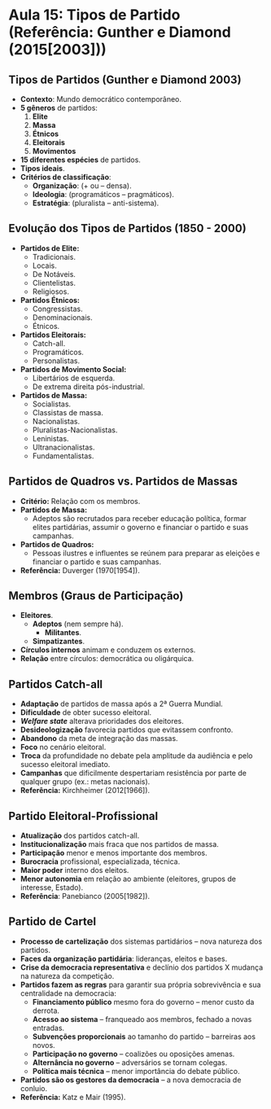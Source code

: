 
# Aula 15: Tipos de Partido (Referência: Gunther e Diamond (2015[2003]))

## Tipos de Partidos (Gunther e Diamond 2003)
- **Contexto**: Mundo democrático contemporâneo.
- **5 gêneros** de partidos:
  1. **Elite**
  2. **Massa**
  3. **Étnicos**
  4. **Eleitorais**
  5. **Movimentos**
- **15 diferentes espécies** de partidos.
- **Tipos ideais**.
- **Critérios de classificação**:
  - **Organização**: (+ ou – densa).
  - **Ideologia**: (programáticos – pragmáticos).
  - **Estratégia**: (pluralista – anti-sistema).

## Evolução dos Tipos de Partidos (1850 - 2000)
- **Partidos de Elite:**
  - Tradicionais.
  - Locais.
  - De Notáveis.
  - Clientelistas.
  - Religiosos.
- **Partidos Étnicos:**
  - Congressistas.
  - Denominacionais.
  - Étnicos.
- **Partidos Eleitorais:**
  - Catch-all.
  - Programáticos.
  - Personalistas.
- **Partidos de Movimento Social:**
  - Libertários de esquerda.
  - De extrema direita pós-industrial.
- **Partidos de Massa:**
  - Socialistas.
  - Classistas de massa.
  - Nacionalistas.
  - Pluralistas-Nacionalistas.
  - Leninistas.
  - Ultranacionalistas.
  - Fundamentalistas.

## Partidos de Quadros vs. Partidos de Massas
- **Critério:** Relação com os membros.
- **Partidos de Massa:**
  - Adeptos são recrutados para receber educação política, formar elites partidárias, assumir o governo e financiar o partido e suas campanhas.
- **Partidos de Quadros:**
  - Pessoas ilustres e influentes se reúnem para preparar as eleições e financiar o partido e suas campanhas.
- **Referência:** Duverger (1970[1954]).

## Membros (Graus de Participação)
- **Eleitores**.
  - **Adeptos** (nem sempre há).
    - **Militantes**.
  - **Simpatizantes**.
- **Círculos internos** animam e conduzem os externos.
- **Relação** entre círculos: democrática ou oligárquica.

## Partidos Catch-all
- **Adaptação** de partidos de massa após a 2ª Guerra Mundial.
- **Dificuldade** de obter sucesso eleitoral.
- **_Welfare state_** alterava prioridades dos eleitores.
- **Desideologização** favorecia partidos que evitassem confronto.
- **Abandono** da meta de integração das massas.
- **Foco** no cenário eleitoral.
- **Troca** da profundidade no debate pela amplitude da audiência e pelo sucesso eleitoral imediato.
- **Campanhas** que dificilmente despertariam resistência por parte de qualquer grupo (ex.: metas nacionais).
- **Referência:** Kirchheimer (2012[1966]).

## Partido Eleitoral-Profissional
- **Atualização** dos partidos catch-all.
- **Institucionalização** mais fraca que nos partidos de massa.
- **Participação** menor e menos importante dos membros.
- **Burocracia** profissional, especializada, técnica.
- **Maior poder** interno dos eleitos.
- **Menor autonomia** em relação ao ambiente (eleitores, grupos de interesse, Estado).
- **Referência**: Panebianco (2005[1982]).

## Partido de Cartel
- **Processo de cartelização** dos sistemas partidários – nova natureza dos partidos.
- **Faces da organização partidária**: lideranças, eleitos e bases.
- **Crise da democracia representativa** e declínio dos partidos X mudança na natureza da competição.
- **Partidos fazem as regras** para garantir sua própria sobrevivência e sua centralidade na democracia:
  - **Financiamento público** mesmo fora do governo – menor custo da derrota.
  - **Acesso ao sistema** – franqueado aos membros, fechado a novas entradas.
  - **Subvenções proporcionais** ao tamanho do partido – barreiras aos novos.
  - **Participação no governo** – coalizões ou oposições amenas.
  - **Alternância no governo** – adversários se tornam colegas.
  - **Política mais técnica** – menor importância do debate público.
- **Partidos são os gestores da democracia** – a nova democracia de conluio.
- **Referência:** Katz e Mair (1995).